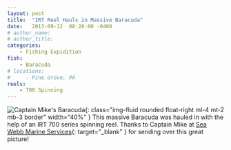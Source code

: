 ```yaml
---
layout: post
title:  "IRT Reel Hauls in Massive Baracuda"
date:   2013-09-12  08:28:00 -0400
# author_name: 
# author_title: 
categories: 
    - Fishing Expidition
fish: 
    - Baracuda
# locations:
#     - Pine Grove, PA
reels:
    - 700 Spinning
---
```


![Captain Mike's Baracuda](/assets/images/blog--cpt-mike-baracuda.jpg){: class="img-fluid rounded float-right ml-4 mt-2 mb-3 border" width="40%"  }
This massive Baracuda was hauled in with the help of an IRT 700 series spinning reel. Thanks to Captain Mike at [Sea Webb Marine Services](http://www.seawebb.com/){: target="_blank" } for sending over this great picture!

